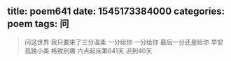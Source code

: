 title: poem641
date: 1545173384000
categories: poem
tags: 问
---
> 问这世界
我只要来了三分温柔
一分给你
一分给你
最后一分还是给你
早安
孤独小美
格致别趣
六点起床第641天 迟到40天